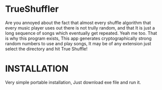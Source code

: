 # TrueShuffler
Are you annoyed about the fact that almost every shuffle algorithm that every music player uses out there is not trully random, and that It is just a long sequence of songs which eventually get repeated.
Yeah me too.
That is why this program exists, This app generates cryptographically strong random numbers to use and play songs, It may be of any extension just select the directory and hit True Shuffle!


# INSTALLATION
Very simple portable installation, Just download exe file and run it.
